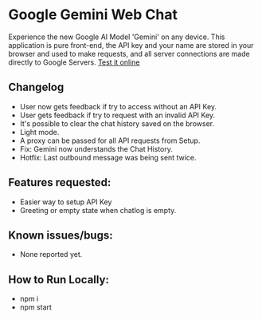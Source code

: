 
# Google Gemini Web Chat

Experience the new Google AI Model 'Gemini' on any device. 
This application is pure front-end, the API key and your name are stored in your browser and used to make requests, and all server connections are made directly to Google Servers.
[Test it online](https://google-gemini-ui.vercel.app/)


## Changelog

- User now gets feedback if try to access without an API Key.
- User gets feedback if try to request with an invalid API Key.
- It's possible to clear the chat history saved on the browser.
- Light mode.
- A proxy can be passed for all API requests from Setup.
- Fix: Gemini now understands the Chat History.
- Hotfix: Last outbound message was being sent twice.


## Features requested:
- Easier way to setup API Key
- Greeting or empty state when chatlog is empty.

## Known issues/bugs:
- None reported yet.

## How to Run Locally:
- npm i
- npm start
